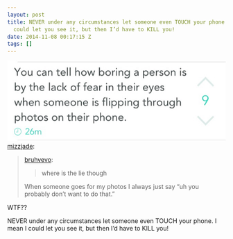 ```yaml
---
layout: post
title: NEVER under any circumstances let someone even TOUCH your phone. I mean I
  could let you see it, but then I’d have to KILL you!
date: 2014-11-08 00:17:15 Z
tags: []
---
```

![](/media/2014/11/102048263134.jpg)
[mizzjade](http://mizzjade.tumblr.com/post/102042384223/bruhvevo-where-is-the-lie-though-when-someone):

> [bruhvevo](http://bruhvevo.tumblr.com/post/101793976406/where-is-the-lie-though):
> 
> > where is the lie though
> 
> When someone goes for my photos I always just say “uh you probably don’t want to do that.”

WTF??

NEVER under any circumstances let someone even TOUCH your phone. I mean I could let you see it, but then I’d have to KILL you!
